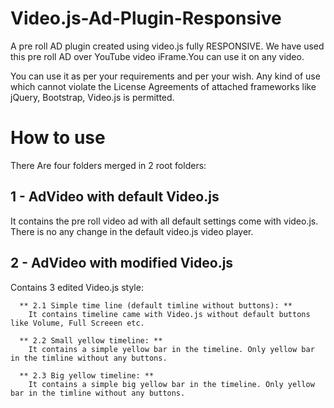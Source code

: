 # Video.js-Ad-Plugin-Responsive
  A pre roll AD plugin created using video.js fully RESPONSIVE. We have used this pre roll AD over YouTube video iFrame.You can use it on any video.

  You can use it as per your requirements and per your wish. Any kind of use which cannot violate the License Agreements of attached frameworks like jQuery, Bootstrap, Video.js is permitted.

# How to use

  There Are four folders merged in 2 root folders:

## 1 - AdVideo with default Video.js
  It contains the pre roll video ad with all default settings come with video.js. There is no any change in the default video.js video player.
      
      
## 2 - AdVideo with modified Video.js
  Contains 3 edited Video.js style:
  
      ** 2.1 Simple time line (default timline without buttons): **
        It contains timeline came with Video.js without default buttons like Volume, Full Screeen etc.
          
      ** 2.2 Small yellow timeline: **
        It contains a simple yellow bar in the timeline. Only yellow bar in the timline without any buttons.
          
      ** 2.3 Big yellow timeline: **
        It contains a simple big yellow bar in the timeline. Only yellow bar in the timline without any buttons.
